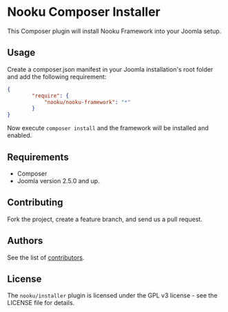 # Nooku Composer Installer

This Composer plugin will install Nooku Framework into your Joomla setup. 

## Usage

Create a composer.json manifest in your Joomla installation's root folder and add the following requirement:

```json
{
    	"require": {
        	"nooku/nooku-framework": "*"
    	}
}
```

Now execute `composer install` and the framework will be installed and enabled. 

## Requirements

* Composer
* Joomla version 2.5.0 and up.

## Contributing

Fork the project, create a feature branch, and send us a pull request.

## Authors

See the list of [contributors](https://github.com/nooku/nooku-composer/contributors).

## License

The `nooku/installer` plugin is licensed under the GPL v3 license - see the LICENSE file for details.
